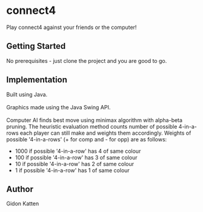 # connect4
Play connect4 against your friends or the computer! 

## Getting Started
No prerequisites - just clone the project and you are good to go. 

## Implementation
Built using Java.
\
\
Graphics made using the Java Swing API.
\
\
Computer AI finds best move using minimax algorithm with alpha-beta pruning. The heuristic evaluation method 
counts number of possible 4-in-a-rows each player can still make and weights them accordingly. Weights of 
possible '4-in-a-rows' (+ for comp and - for opp) are as follows:
* 1000 if possible '4-in-a-row' has 4 of same colour
* 100 if possible '4-in-a-row' has 3 of same colour
* 10 if possible '4-in-a-row' has 2 of same colour
* 1 if possible '4-in-a-row' has 1 of same colour

## Author
Gidon Katten

